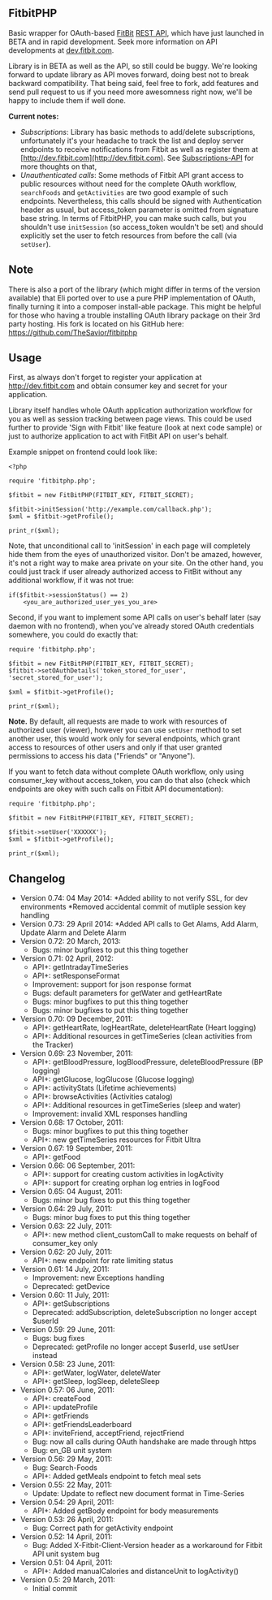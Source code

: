 ## FitbitPHP ##

Basic wrapper for OAuth-based [FitBit](http://fitbit.com) [REST API](http://dev.fitbit.com), which have just launched in BETA and in rapid development. Seek more information on API developments at [dev.fitbit.com](http://dev.fitbit.com).

Library is in BETA as well as the API, so still could be buggy. We're looking forward to update library as API moves forward, doing best not to break backward compatibility. That being said, feel free to fork, add features and send pull request to us if you need more awesomness right now, we'll be happy to include them if well done.

**Current notes:**

 * *Subscriptions*: Library has basic methods to add/delete subscriptions, unfortunately it's your headache to track the list and deploy server endpoints to receive notifications from Fitbit as well as register them at [http://dev.fitbit.com](http://dev.fitbit.com). See [Subscriptions-API](http://wiki.fitbit.com/display/API/Subscriptions-API) for more thoughts on that,
 * *Unauthenticated calls*: Some methods of Fitbit API grant access to public resources without need for the complete OAuth workflow, `searchFoods` and `getActivities` are two good example of such endpoints. Nevertheless, this calls should be signed with Authentication header as usual, but access_token parameter is omitted from signature base string. In terms of FitbitPHP, you can make such calls, but you shouldn't use `initSession` (so access_token wouldn't be set) and should explicitly set the user to fetch resources from before the call (via `setUser`).  

## Note ##

There is also a port of the library (which might differ in terms of the version available) that Eli ported over to use a pure PHP implementation of OAuth, finally turning it into a composer install-able package. This might be helpful for those who having a trouble installing OAuth library package on their 3rd party hosting. His fork is located on his GitHub here: https://github.com/TheSavior/fitbitphp



## Usage ##

First, as always don't forget to register your application at http://dev.fitbit.com and obtain consumer key and secret for your application.

Library itself handles whole OAuth application authorization workflow for you as well as session tracking between page views. This could be used further to provide 'Sign with Fitbit' like feature (look at next code sample) or just to authorize application to act with FitBit API on user's behalf.

Example snippet on frontend could look like:

    <?php

    require 'fitbitphp.php';

    $fitbit = new FitBitPHP(FITBIT_KEY, FITBIT_SECRET);

    $fitbit->initSession('http://example.com/callback.php');
    $xml = $fitbit->getProfile();

    print_r($xml);

Note, that unconditional call to 'initSession' in each page will completely hide them from the eyes of unauthorized visitor. Don't be amazed, however, it's not a right way to make area private on your site. On the other hand, you could just track if user already authorized access to FitBit without any additional workflow, if it was not true:

    if($fitbit->sessionStatus() == 2)
        <you_are_authorized_user_yes_you_are>


Second, if you want to implement some API calls on user's behalf later (say daemon with no frontend), when you've already stored OAuth credentials somewhere, you could do exactly that:

    require 'fitbitphp.php';

    $fitbit = new FitBitPHP(FITBIT_KEY, FITBIT_SECRET);
    $fitbit->setOAuthDetails('token_stored_for_user', 'secret_stored_for_user');

    $xml = $fitbit->getProfile();

    print_r($xml);


**Note.** By default, all requests are made to work with resources of authorized user (viewer), however you can use `setUser` method to set another user, this would work only for several endpoints, which grant access to resources of other users and only if that user granted permissions to access his data ("Friends" or "Anyone").

If you want to fetch data without complete OAuth workflow, only using consumer_key without access_token, you can do that also (check which endpoints are okey with such calls on Fitbit API documentation):

    require 'fitbitphp.php';

    $fitbit = new FitBitPHP(FITBIT_KEY, FITBIT_SECRET);

    $fitbit->setUser('XXXXXX');
    $xml = $fitbit->getProfile();

    print_r($xml);


## Changelog ##
* Version 0.74: 04 May 2014:
	*Added ability to not verify SSL, for dev environments
	*Removed accidental commit of mutliple session key handling
* Version 0.73: 29 April 2014:
	*Added API calls to Get Alams, Add Alarm, Update Alarm and Delete Alarm
* Version 0.72: 20 March, 2013:
   * Bugs: minor bugfixes to put this thing together
* Version 0.71: 02 April, 2012:
	* API+: getIntradayTimeSeries
    * API+: setResponseFormat
	* Improvement: support for json response format
    * Bugs: default parameters for getWater and getHeartRate
	* Bugs: minor bugfixes to put this thing together
    * Bugs: minor bugfixes to put this thing together
* Version 0.70: 09 December, 2011:
    * API+: getHeartRate, logHeartRate, deleteHeartRate (Heart logging)
    * API+: Additional resources in getTimeSeries (clean activities from the Tracker)
* Version 0.69: 23 November, 2011:
    * API+: getBloodPressure, logBloodPressure, deleteBloodPressure (BP logging)
    * API+: getGlucose, logGlucose (Glucose logging)
    * API+: activityStats (Lifetime achievements)
    * API+: browseActivities (Activities catalog)
    * API+: Additional resources in getTimeSeries (sleep and water)
    * Improvement: invalid XML responses handling
* Version 0.68: 17 October, 2011:
    * Bugs: minor bugfixes to put this thing together
    * API+: new getTimeSeries resources for Fitbit Ultra
* Version 0.67: 19 September, 2011:
    * API+: getFood
* Version 0.66: 06 September, 2011:
    * API+: support for creating custom activities in logActivity
    * API+: support for creating orphan log entries in logFood
* Version 0.65: 04 August, 2011:
    * Bugs: minor bug fixes to put this thing together
* Version 0.64: 29 July, 2011:
    * Bugs: minor bug fixes to put this thing together
* Version 0.63: 22 July, 2011:
    * API+: new method client_customCall to make requests on behalf of consumer_key only
* Version 0.62: 20 July, 2011:
    * API+: new endpoint for rate limiting status
* Version 0.61: 14 July, 2011:
    * Improvement: new Exceptions handling
    * Deprecated: getDevice
* Version 0.60: 11 July, 2011:
    * API+: getSubscriptions
    * Deprecated: addSubscription, deleteSubscription no longer accept $userId
* Version 0.59: 29 June, 2011:
    * Bugs: bug fixes
    * Deprecated: getProfile no longer accept $userId, use setUser instead
* Version 0.58: 23 June, 2011:
    * API+: getWater, logWater, deleteWater
    * API+: getSleep, logSleep, deleteSleep
* Version 0.57: 06 June, 2011:
    * API+: createFood
    * API+: updateProfile
    * API+: getFriends
    * API+: getFriendsLeaderboard
    * API+: inviteFriend, acceptFriend, rejectFriend
    * Bug: now all calls during OAuth handshake are made through https
    * Bug: en_GB unit system
* Version 0.56: 29 May, 2011:
    * Bug: Search-Foods
    * API+: Added getMeals endpoint to fetch meal sets
* Version 0.55: 22 May, 2011:
    * Update: Update to reflect new document format in Time-Series
* Version 0.54: 29 April, 2011:
    * API+: Added getBody endpoint for body measurements
* Version 0.53: 26 April, 2011:
    * Bug: Correct path for getActivity endpoint
* Version 0.52: 14 April, 2011:
    * Bug: Added X-Fitbit-Client-Version header as a workaround for Fitbit API unit system bug
* Version 0.51: 04 April, 2011:
    * API+: Added manualCalories and distanceUnit to logActivity()
* Version 0.5: 29 March, 2011:
    * Initial commit
